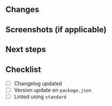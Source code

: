 ## Changes

## Screenshots (if applicable)

## Next steps

## Checklist
- [ ] Changelog updated
- [ ] Version update on `package.json`
- [ ] Linted using `standard`